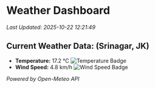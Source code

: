 
# Weather Dashboard

_Last Updated: 2025-10-22 12:21:49_

## Current Weather Data: (Srinagar, JK)
- **Temperature:** 17.2 °C ![Temperature Badge](https://img.shields.io/badge/Temperature-Low%20Temp-blue)
- **Wind Speed:** 4.8 km/h ![Wind Speed Badge](https://img.shields.io/badge/Wind%20Speed-Light%20Wind-blue)

*Powered by Open-Meteo API*
